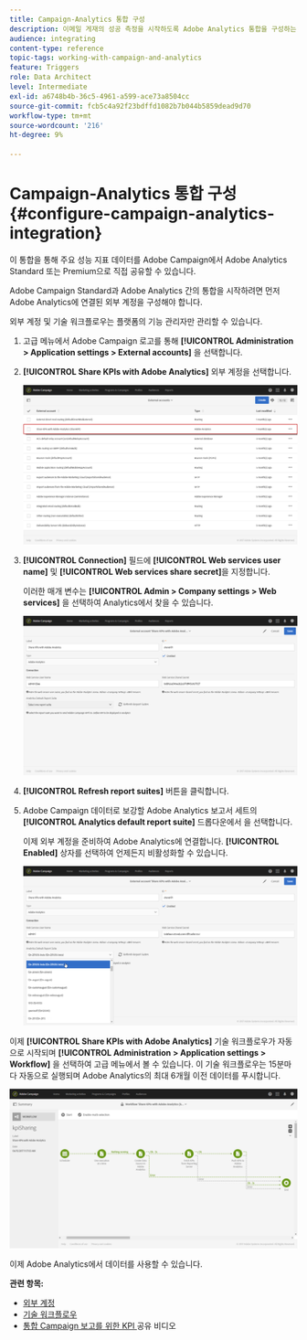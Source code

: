 ```yaml
---
title: Campaign-Analytics 통합 구성
description: 이메일 게재의 성공 측정을 시작하도록 Adobe Analytics 통합을 구성하는 방법을 알아봅니다.
audience: integrating
content-type: reference
topic-tags: working-with-campaign-and-analytics
feature: Triggers
role: Data Architect
level: Intermediate
exl-id: a6748b4b-36c5-4961-a599-ace73a8504cc
source-git-commit: fcb5c4a92f23bdffd1082b7b044b5859dead9d70
workflow-type: tm+mt
source-wordcount: '216'
ht-degree: 9%

---
```


# Campaign-Analytics 통합 구성{#configure-campaign-analytics-integration}

이 통합을 통해 주요 성능 지표 데이터를 Adobe Campaign에서 Adobe Analytics Standard 또는 Premium으로 직접 공유할 수 있습니다.

Adobe Campaign Standard과 Adobe Analytics 간의 통합을 시작하려면 먼저 Adobe Analytics에 연결된 외부 계정을 구성해야 합니다.

외부 계정 및 기술 워크플로우는 플랫폼의 기능 관리자만 관리할 수 있습니다.

1. 고급 메뉴에서 Adobe Campaign 로고를 통해 **[!UICONTROL Administration > Application settings > External accounts]** 을 선택합니다.
1. **[!UICONTROL Share KPIs with Adobe Analytics]** 외부 계정을 선택합니다.

   ![](assets/analytics_2.png)

1. **[!UICONTROL Connection]** 필드에 **[!UICONTROL Web services user name]** 및 **[!UICONTROL Web services share secret]**&#x200B;을 지정합니다.

   이러한 매개 변수는 **[!UICONTROL Admin > Company settings > Web services]** 을 선택하여 Analytics에서 찾을 수 있습니다.

   ![](assets/analytics_1.png)

1. **[!UICONTROL Refresh report suites]** 버튼을 클릭합니다.
1. Adobe Campaign 데이터로 보강할 Adobe Analytics 보고서 세트의 **[!UICONTROL Analytics default report suite]** 드롭다운에서 을 선택합니다.

   이제 외부 계정을 준비하여 Adobe Analytics에 연결합니다. **[!UICONTROL Enabled]** 상자를 선택하여 언제든지 비활성화할 수 있습니다.

   ![](assets/analytics.png)

이제 **[!UICONTROL Share KPIs with Adobe Analytics]** 기술 워크플로우가 자동으로 시작되며 **[!UICONTROL Administration > Application settings > Workflow]** 을 선택하여 고급 메뉴에서 볼 수 있습니다. 이 기술 워크플로우는 15분마다 자동으로 실행되며 Adobe Analytics의 최대 6개월 이전 데이터를 푸시합니다.

![](assets/analytics_3.png)

이제 Adobe Analytics에서 데이터를 사용할 수 있습니다.

**관련 항목:**

* [외부 계정](../../administration/using/external-accounts.md)
* [기술 워크플로우](../../administration/using/technical-workflows.md)
* [통합 Campaign 보고를 위한 KPI ](https://helpx.adobe.com/marketing-cloud/how-to/email-marketing.html) 공유 비디오
